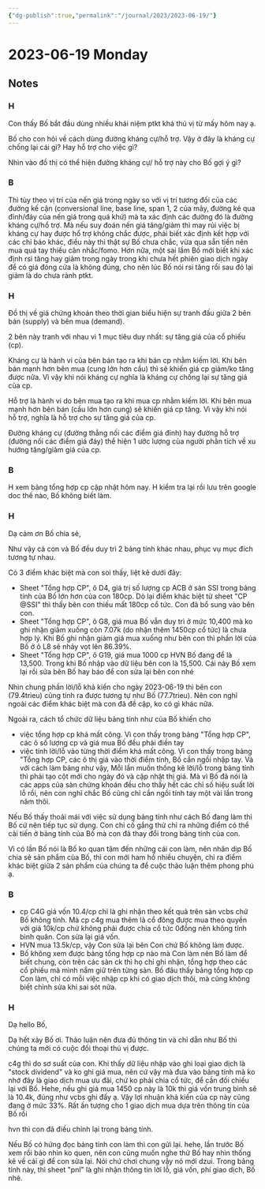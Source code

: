 ```yaml
---
{"dg-publish":true,"permalink":"/journal/2023/2023-06-19/"}
---
```


# 2023-06-19 Monday

## Notes

### H

Con thấy Bố bắt đầu dùng nhiều khái niệm ptkt khá thú vị từ mấy hôm nay ạ.

Bố cho con hỏi về cách dùng đường kháng cự/hỗ trợ. Vậy ở đây là kháng cự chống lại cái gì? Hay hỗ trợ cho việc gì?

Nhìn vào đồ thị có thể hiện đường kháng cự/ hỗ trợ này cho Bố gợi ý gì?

### B

Thì tùy theo vị trí của nến giá trong ngày so với vị trí tương đối của các đường kế cận (conversional line, base line, span 1, 2 của mây, đường kẻ qua đỉnh/đáy của nến giá trong quá khứ) mà ta xác định các đường  đó là đường kháng cự/hổ trợ. Mà nếu suy đoán nến giá tăng/giảm thì may rủi việc bị kháng cự hay được hổ trợ không chắc được, phải biết xác định kết hợp với các chỉ báo khác, điều này thì thật sự Bố chưa chắc, vừa qua sẵn tiền nên mua quá tay thiếu cân nhắc/fomo.
Hơn nữa, một sai lầm Bố mới biết khi xác định rsi tăng hay giảm trong ngày trong khi chưa hết phiên giao dịch ngày để có giá đóng cửa là không đúng, cho nên lúc Bố nói rsi tăng rồi sau đó lại giảm là do chưa rành ptkt.

### H

Đồ thị về giá chứng khoán theo thời gian biểu hiện sự tranh đấu giữa 2 bên bán (supply) và bên mua (demand). 

2 bên này tranh với nhau vì 1 mục tiêu duy nhất: sự tăng giá của cổ phiếu (cp).

Kháng cự là hành vi của bên bán tạo ra khi bán cp nhằm kiếm lời. Khi bên bán mạnh hơn bên mua (cung lớn hơn cầu) thì sẽ khiến giá cp giảm/ko tăng được nữa. Vì vậy khi nói kháng cự nghĩa là kháng cự chống lại sự tăng giá của cp.

Hỗ trợ là hành vi do bên mua tạo ra khi mua cp nhằm kiếm lời. Khi bên mua mạnh hơn bên bán (cầu lớn hơn cung) sẽ khiến giá cp tăng. Vì vậy khi nói hỗ trợ, nghĩa là hỗ trợ cho sự tăng giá của cp.

Đường kháng cự (đường thẳng nối các điểm giá đỉnh) hay đường hỗ trợ (đường nối các điểm giá đáy) thể hiện 1 ước lượng của người phân tích về xu hướng tăng/giảm giá của cp.

### B

H xem bảng tổng hợp cp cập nhật hôm nay. H kiểm tra lại rồi lưu trên google doc thế nào, Bố không biết làm.

### H

Dạ cảm ơn Bố chia sẻ,

Như vậy cả con và Bố đều duy trì 2 bảng tính khác nhau, phục vụ mục đích tương tự nhau.

Có 3 điểm khác biệt mà con soi thấy, liệt kê dưới đây:  
- Sheet "Tổng hợp CP", ô D4, giá trị số lượng cp ACB ở sàn SSI trong bảng tính của Bố lớn hơn của con 180cp. Dò lại điểm khác biệt từ sheet "CP @SSI" thì thấy bên con thiếu mất 180cp cổ tức. Con đã bổ sung vào bên con.
- Sheet "Tổng hợp CP", ô G8, giá mua Bố vẫn duy trì ở mức 10,400 mà ko ghi nhận giảm xuống còn 7.07k (do nhận thêm 1450cp cổ tức) là chưa hợp lý. Khi Bố ghi nhận giảm giá mua xuống như bên con thì phần lời của Bố ở ô L8 sẽ nhảy vọt lên 86.39%.
- Sheet "Tổng hợp CP", ô G19, giá mua 1000 cp HVN Bố đang để là 13,500. Trong khi Bố nhập vào dữ liệu bên con là 15,500. Cái này Bố xem lại rồi sửa bên Bố hay báo để con sửa lại bên con nhé

Nhìn chung phần lời/lỗ khả kiến cho ngày 2023-06-19 thì bên con (79.4trieu) cũng tính ra được tương tự như Bố (77.7trieu). Nên con nghĩ ngoài các điểm khác biệt mà con đã đề cập, ko có gì khác nữa.

Ngoài ra, cách tổ chức dữ liệu bảng tính như của Bố khiến cho
- việc tổng hợp cp khá mất công. Vì con thấy trong bảng "Tổng hợp CP", các ô số lượng cp và giá mua Bố đều phải điền tay
- việc tính lời/lỗ vào từng thời điểm khá mất công. Vì con thấy trong bảng "Tổng hợp CP, các ô thị giá vào thời điểm tính, Bố cần ngồi nhập tay. Và với cách làm bảng như vậy, Mỗi lần muốn thống kê lời/lỗ trong bảng tính thì phải tạo cột mới cho ngày đó và cập nhật thị giá. Mà vì Bố đã nói là các apps của sàn chứng khoán đều cho thấy hết các chỉ số hiệu suất lời lỗ rồi, nên con nghĩ chắc Bố cũng chỉ cần ngồi tính tay một vài lần trong năm thôi.

Nếu Bố thấy thoải mái với việc sử dụng bảng tính như cách Bố đang làm thì Bố cứ nên tiếp tục sử dụng. Con chỉ cố gắng thử chỉ ra những điểm có thể cải tiến ở bảng tính của Bố mà con đã thay đổi trong bảng tính của con.

Vì có lần Bố nói là Bố ko quan tâm đến những cái con làm, nên nhân dịp Bố chia sẻ sản phẩm của Bố, thì con mới ham hố nhiều chuyện, chỉ ra điểm khác biệt giữa 2 sản phẩm của chúng ta để cuộc thảo luận thêm phong phú ạ.

### B

- cp C4G giá vốn 10.4/cp chỉ là ghi nhận theo kết quả trên sàn vcbs chứ Bố không tính. Mà cp c4g mua thêm là cổ đông được mua theo quyền với giá 10k/cp chứ không phải được chia cổ tức 0đồng nên không tính bình quân. Con sửa lại giá vốn.
- HVN mua 13.5k/cp, vậy Con sửa lại bên Con chứ Bố không làm được.
- Bố không xem được bảng tổng hợp cp nào mà Con làm nên Bố làm để biết chung, còn trên các sàn ck thì họ chỉ ghi nhận, tổng hợp theo các cổ phiếu mà mình nắm giữ trên từng sàn. Bố đâu thấy bảng tổng hợp cp Con làm, chỉ có mỗi việc nhập cp khi có giao dịch thôi, mà cũng không biết chỉnh sửa khi sai sót nữa.

### H

Dạ hello Bố,

Dạ hết xảy Bố ơi. Thảo luận nên đưa đủ thông tin và chỉ dẫn như Bố thì chúng ta mới có cuộc đối thoại thú vị được.

c4g thì do sơ suất của con. Khi thấy dữ liệu nhập vào ghi loại giao dịch là "stock dividend" và ko ghi giá mua, nên cứ vậy mà đưa vào bảng tính mà ko nhớ đây là giao dịch mua ưu đãi, chứ ko phải chia cổ tức, để cần đối chiếu lại với Bố. Hehe, nếu ghi giá mua 1450 cp này là 10k thì giá vốn trung bình sẽ là 10.4k, đúng như vcbs ghi đấy ạ. Vậy lợi nhuận khả kiến của cp này cũng đang ở mức 33%. Rất ấn tượng cho 1 giao dịch mua dựa trên thông tin của Bố rồi

hvn thì con đã điều chỉnh lại trong bảng tính.

Nếu Bố có hứng đọc bảng tính con làm thì con gửi lại. hehe, lần trước Bố xem rồi bảo nhìn ko quen, nên con cũng muốn nghe thử Bố hay nhìn thống kê về cái gì để con sửa lại. Nói chứ chơi chung vậy nó mới dzui. Trong bảng tính này, thì sheet "pnl" là ghi nhận thông tin lời lỗ, giá vốn, phí giao dịch, Bố nhé.